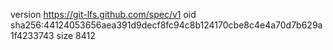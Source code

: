version https://git-lfs.github.com/spec/v1
oid sha256:44124053656aea391d9decf8fc94c8b124170cbe8c4e4a70d7b629a1f4233743
size 8412
